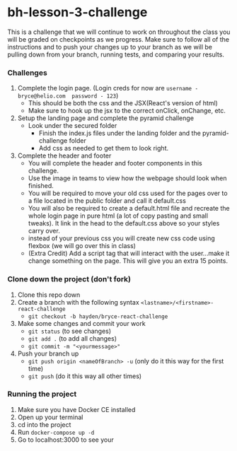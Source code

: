 # bh-lesson-3-challenge
This is a challenge that we will continue to work on throughout the class
you will be graded on checkpoints as we progress. Make sure to follow all of the instructions and to push your changes up to your branch as we will be pulling down from your branch, running tests, and comparing your results.

### Challenges

1. Complete the login page. (Login creds for now are ```username - bryce@helio.com  password - 123```)
    - This should be both the css and the JSX(React's version of html)
    - Make sure to hook up the jsx to the correct onClick, onChange, etc.
1. Setup the landing page and complete the pyramid challenge
    - Look under the secured folder
        - Finish the index.js files under the landing folder and the pyramid-challenge folder
        - Add css as needed to get them to look right.
1. Complete the header and footer
    - You will complete the header and footer components in this challenge.
    - Use the image in teams to view how the webpage should look when finished.
    - You will be required to move your old css used for the pages over to a file located in the public folder and call it default.css
    - You will also be required to create a default.html file and recreate the whole login page in pure html (a lot of copy pasting and small tweaks). It link in the head to the default.css above so your styles carry over.
    - instead of your previous css you will create new css code using flexbox (we will go over this in class)
    - (Extra Credit) Add a script tag that will interact with the user...make it change something on the page. This will give you an extra 15 points.
### Clone down the project (don't fork)
1. Clone this repo down
1. Create a branch with the following syntax ```<lastname>/<firstname>-react-challenge```
    - ```git checkout -b hayden/bryce-react-challenge```
1. Make some changes and commit your work
    - ```git status``` (to see changes)
    - ```git add .``` (to add all changes)
    - ```git commit -m "<yourmessage>"```
1. Push your branch up
    - ```git push origin <nameOfBranch> -u``` (only do it this way for the first time)
    - ```git push``` (do it this way all other times)

### Running the project
1. Make sure you have Docker CE installed
1. Open up your terminal
1. cd into the project
1. Run ```docker-compose up -d```
1. Go to localhost:3000 to see your
